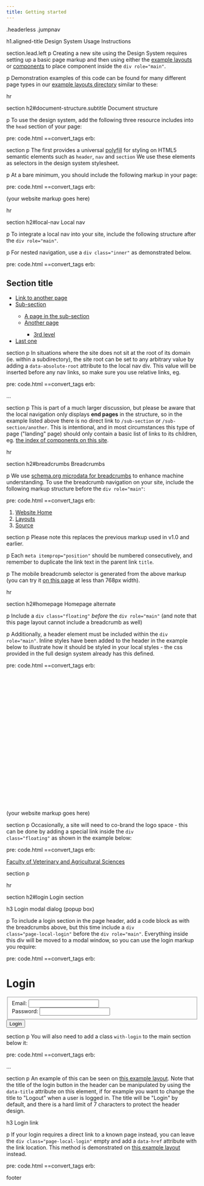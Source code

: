 ```yaml
---
title: Getting started
---
```

.headerless
.jumpnav

h1.aligned-title Design System Usage Instructions

section.lead.left
  p Creating a new site using the Design System requires setting up a basic page markup and then using either the <a href="/layouts">example layouts</a> or <a href="/components">components</a> to place component inside the <code>div role="main"</code>.

p Demonstration examples of this code can be found for many different page types in our <a href="/layouts">example layouts directory</a> similar to these:

hr

section
  h2#document-structure.subtitle Document structure

  p To use the design system, add the following three resource includes into the <code>head</code> section of your page:

pre: code.html
  ==convert_tags
    erb:
      <!--[if lt IE 9]><script src="//oss.maxcdn.com/libs/html5shiv/3.7.0/html5shiv.js"></script><![endif]-->
      <link rel="stylesheet" href="//d2h9b02ioca40d.cloudfront.net/<%=opts[:version]%>/uom.css">
      <script src="//d2h9b02ioca40d.cloudfront.net/<%=opts[:version]%>/uom.js"></script>

section
  p The first provides a universal <abbr title="Reproduce modern functionality in older browser">polyfill</abbr> for styling on HTML5 semantic elements such as <code>header</code>, <code>nav</code> and <code>section</code> We use these elements as selectors in the design system stylesheet.

  p At a bare minimum, you should include the following markup in your page:

pre: code.html
  ==convert_tags
    erb:
      <!DOCTYPE html>
      <html lang="en">
      <head>
        <meta charset="utf-8" />
        <meta content="width=device-width, initial-scale=1.0" name="viewport" />
        <meta content="IE=edge" http-equiv="X-UA-Compatible" />
        <title> (any page title) </title>
        <!--[if lt IE 9]><script src="//oss.maxcdn.com/libs/html5shiv/3.7.0/html5shiv.js"></script><![endif]-->
        <link rel="stylesheet" href="//d2h9b02ioca40d.cloudfront.net/<%=opts[:version]%>/uom.css">
        <script src="//d2h9b02ioca40d.cloudfront.net/<%=opts[:version]%>/uom.js"></script>
      </head>
      <body>
        <div class="uomcontent">
          <div class="page-inner">
            <div role="main">
              (your website markup goes here)
            </div>
          </div>
        </div>
      </body>
      </html>

hr

section
  h2#local-nav Local nav

  p To integrate a local nav into your site, include the following structure after the <code>div role="main"</code>.

  p For nested navigation, use a <code>div class="inner"</code> as demonstrated below.

pre: code.html
  ==convert_tags
    erb:
      <div class="no-js" id="sitemap" role="navigation">
        <h2>Section title</h2>
        <ul>
          <li>
            <a href="/another">Link to another page</a>
          </li>
          <li>
            <a href="/sub-section">Sub-section</a>
            <div class="inner">
              <ul>
                <li>
                  <a href="/sub-section/a-page">A page in the sub-section</a>
                </li>
                <li>
                  <a href="/sub-section/another">Another page</a>
                  <div class="inner">
                    <ul>
                      <li>
                        <a href="/sub-section/another/another">3rd level</a>
                      </li>
                    </ul>
                  </div>
                </li>
              </ul>
            </div>
          </li>
          <li><a href="/last-one">Last one</a></li>
        </ul>
      </div>

section
  p In situations where the site does not sit at the root of its domain (ie. within a subdirectory), the site root can be set to any arbitrary value by adding a <code>data-absolute-root</code> attribute to the local nav div. This value will be inserted before any nav links, so make sure you use relative links, eg.

pre: code.html
  ==convert_tags
    erb:
      <div class="no-js" id="sitemap" role="navigation" data-absolute-root="/sitehome">
      ...
      </div>

section
  p This is part of a much larger discussion, but please be aware that the local navigation only displays <strong>end pages</strong> in the structure, so in the example listed above there is no direct link to <code>/sub-section</code> or <code>/sub-section/another</code>. This is intentional, and in most circumstances this type of page ("landing" page) should only contain a basic list of links to its children, eg. <a href="/components">the index of components on this site</a>.

hr

section
  h2#breadcrumbs Breadcrumbs

  p We use <a href="http://schema.org/itemListElement">schema.org microdata for breadcrumbs</a> to enhance machine understanding. To use the breadcrumb navigation on your site, include the following markup structure before the <code>div role="main"</code>:

pre: code.html
  ==convert_tags
    erb:
      <ol class="page-local-history" itemscope="" itemtype="http://schema.org/BreadcrumbList">
        <li class="root" itemprop="itemListElement" itemscope="" itemtype="http://schema.org/ListItem">
          <a href="/" title="Website Home" itemprop="item">
            <span itemprop="name">Website Home</span>
          </a>
          <meta content="1" itemprop="position" />
        </li>
        <li itemprop="itemListElement" itemscope="" itemtype="http://schema.org/ListItem">
          <a href="/layouts" itemprop="item" title="Layouts">
            <span itemprop="name">Layouts</span>
          </a>
          <meta content="2" itemprop="position" />
        </li>
        <li class="last" itemprop="itemListElement" itemscope="" itemtype="http://schema.org/ListItem">
          <a href="" itemprop="item" title="Source">
            <span itemprop="name">Source</span>
          </a>
          <meta content="3" itemprop="position" />
        </li>
      </ol>

section
  p Please note this replaces the previous markup used in v1.0 and earlier.

  p Each <code>meta itemprop="position"</code> should be numbered consecutively, and remember to duplicate the link text in the parent link <code>title</code>.

  p The mobile breadcrumb selector is generated from the above markup (you can try it <a href="#top">on this page</a> at less than 768px width).

hr

section
  h2#homepage Homepage alternate

  p Include a <code>div class="floating"</code> *before* the <code>div role="main"</code> (and note that this page layout cannot include a breadcrumb as well)

  p Additionally, a header element must be included within the <code>div role="main"</code>. Inline styles have been added to the header in the example below to illustrate how it should be styled in your local styles - the css provided in the full design system already has this defined.

pre: code.html
  ==convert_tags
    erb:
      <div class="floating"></div>
      <div role="main">
        <header style="background-image:url(//d2h9b02ioca40d.cloudfront.net/templates/0.1/components/globals/bg-banner-2edd2279a97e316344e7831983ef6868.jpg);background-size:cover;min-height:300px"></header>
        (your website markup goes here)
      </div>

section
  p Occasionally, a site will need to co-brand the logo space - this can be done by adding a special link inside the <code>div class="floating"</code> as shown in the example below:

pre: code.html
  ==convert_tags
    erb:
      <div class="floating">
        <a class="page-header-home" href="/">Faculty of Veterinary and Agricultural Sciences</a>
      </div>

section
  p
    <img src="/assets/fvas-header.jpg" alt="">

hr

section
  h2#login Login section

  h3 Login modal dialog (popup box)

  p To include a login section in the page header, add a code block as with the breadcrumbs above, but this time include a <code>div class="page-local-login"</code> before the <code>div role="main"</code>. Everything inside this div will be moved to a modal window, so you can use the login markup you require:

pre: code.html
  ==convert_tags
    erb:
      <div class="page-local-login">
        <h1>
          Login
        </h1>
        <form action="" data-validate="" method="post">
          <fieldset>
            <div>
              <label data-required="true" for="f-email">Email: </label><input aria-required="true" data-error="Please enter a valid email." data-pattern="email" id="f-email" name="f[email]" type="email" />
            </div>
            <div>
              <label data-required="true" for="f-password">Password: </label><input aria-required="true" data-error="Please enter your password." id="f-password" name="f[password]" type="password" />
            </div>
          </fieldset>
          <footer>
            <input type="submit" value="Login" />
          </footer>
        </form>
      </div>

section
  p You will also need to add a class <code>with-login</code> to the main section below it:

pre: code.html
  ==convert_tags
    erb:
      <div role="main" class="with-login">
        ...

section
  p An example of this can be seen on <a href="/layouts/with-login">this example layout</a>. Note that the title of the login button in the header can be manipulated by using the <code>data-title</code> attribute on this element, if for example you want to change the title to "Logout" when a user is logged in. The title will be "Login" by default, and there is a hard limit of 7 characters to protect the header design.

  h3 Login link

  p If your login requires a direct link to a known page instead, you can leave the <code>div class="page-local-login"</code> empty and add a <code>data-href</code> attribute with the link location. This method is demonstrated on <a href="/layouts/with-login-link">this example layout</a> instead.

pre: code.html
  ==convert_tags
    erb:
      <div class="page-local-login" data-href="/login"></div>

footer
